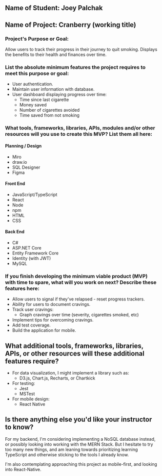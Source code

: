 ## Name of Student: Joey Palchak

## Name of Project: Cranberry (working title)

### Project's Purpose or Goal:

Allow users to track their progress in their journey to quit smoking. Displays the benefits to their health and finances over time.

### List the absolute minimum features the project requires to meet this purpose or goal:

* User authentication.
* Maintain user information with database.
* User dashboard displaying progress over time:
  * Time since last cigarette
  * Money saved
  * Number of cigarettes avoided
  * Time saved from not smoking

### What tools, frameworks, libraries, APIs, modules and/or other resources will you use to create this MVP? List them all here:

#### Planning / Design

* Miro
* draw.io
* SQL Designer
* Figma

#### Front End

* JavaScript/TypeScript
* React
* Node
* npm
* HTML
* CSS

#### Back End

* C#
* ASP.NET Core
* Entity Framework Core
* Identity (with JWT)
* MySQL

### If you finish developing the minimum viable product (MVP) with time to spare, what will you work on next? Describe these features here:

* Allow users to signal if they've relapsed - reset progress trackers.
* Ability for users to document cravings.
* Track user cravings:
  * Graph cravings over time (severity, cigarettes smoked, etc)
* Implement tips for overcoming cravings.
* Add test coverage.
* Build the application for mobile.
  
## What additional tools, frameworks, libraries, APIs, or other resources will these additional features require?

* For data visualization, I might implement a library such as:
  * D3.js, Chart.js, Recharts, or Chartkick
* For testing:
  * Jest
  * MSTest
* For mobile design:
  * React Native

## Is there anything else you'd like your instructor to know?

For my backend, I'm considering implementing a NoSQL database instead, or possibly looking into working with the MERN Stack. But I hesitate to try too many new things, and am leaning towards prioritizing learning TypeScript and otherwise sticking to the tools I already know.

I'm also contemplating approaching this project as mobile-first, and looking into React-Native.
